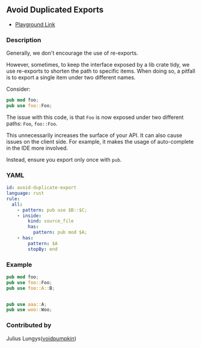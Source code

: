 ## Avoid Duplicated Exports

- [Playground Link](/playground.html#eyJtb2RlIjoiQ29uZmlnIiwibGFuZyI6InJ1c3QiLCJxdWVyeSI6IiIsImNvbmZpZyI6InJ1bGU6XG4gIGFsbDpcbiAgICAgLSBwYXR0ZXJuOiBwdWIgdXNlICRCOjokQztcbiAgICAgLSBpbnNpZGU6XG4gICAgICAgIGtpbmQ6IHNvdXJjZV9maWxlXG4gICAgICAgIGhhczpcbiAgICAgICAgICBwYXR0ZXJuOiBwdWIgbW9kICRBO1xuICAgICAtIGhhczpcbiAgICAgICAgcGF0dGVybjogJEFcbiAgICAgICAgc3RvcEJ5OiBlbmQiLCJzb3VyY2UiOiJwdWIgbW9kIGZvbztcbnB1YiB1c2UgZm9vOjpGb287XG5wdWIgdXNlIGZvbzo6QTo6QjtcblxuXG5wdWIgdXNlIGFhYTo6QTtcbnB1YiB1c2Ugd29vOjpXb287In0=)

### Description

Generally, we don't encourage the use of re-exports.

However, sometimes, to keep the interface exposed by a lib crate tidy, we use re-exports to shorten the path to specific items.
When doing so, a pitfall is to export a single item under two different names.

Consider:

```rs
pub mod foo;
pub use foo::Foo;
```

The issue with this code, is that `Foo` is now exposed under two different paths: `Foo`, `foo::Foo`.

This unnecessarily increases the surface of your API.
It can also cause issues on the client side. For example, it makes the usage of auto-complete in the IDE more involved.

Instead, ensure you export only once with `pub`.

<!-- Use YAML in the example. Delete this section if use pattern. -->

### YAML

```yaml
id: avoid-duplicate-export
language: rust
rule:
  all:
    - pattern: pub use $B::$C;
    - inside:
        kind: source_file
        has:
          pattern: pub mod $A;
    - has:
        pattern: $A
        stopBy: end
```

### Example

<!-- highlight matched code in curly-brace {lineNum} -->

```rs {2,3}
pub mod foo;
pub use foo::Foo;
pub use foo::A::B;


pub use aaa::A;
pub use woo::Woo;
```

### Contributed by

Julius Lungys([voidpumpkin](https://github.com/voidpumpkin))
